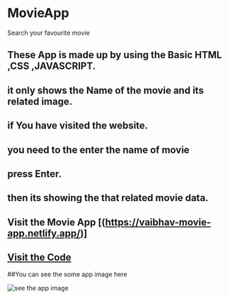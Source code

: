 # MovieApp
Search your favourite movie
## These App is made up by using the Basic HTML ,CSS ,JAVASCRIPT.
## it only shows the Name of the movie and its related image.
## if You have visited the website.
## you need to the enter the name of movie 
## press Enter.

## then its showing the that related movie data.

## Visit the Movie App [(https://vaibhav-movie-app.netlify.app/)]


##  [Visit the Code](https://github.com/mvaibhav131/MovieApp)


##You can see the some app image here

![ see the app image](https://user-images.githubusercontent.com/98808183/172421255-287465f8-4702-4780-a307-827412626f73.png)

